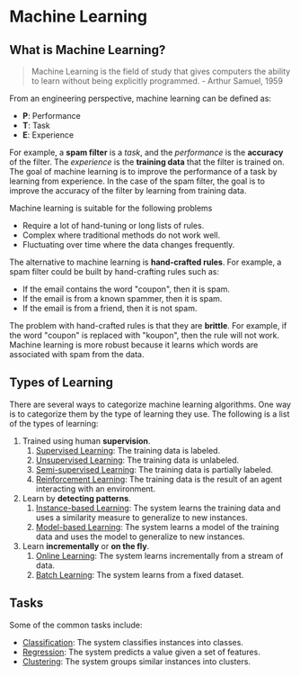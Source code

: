 # Machine Learning

## What is Machine Learning?

> Machine Learning is the field of study that gives computers the ability to learn without being explicitly programmed. - Arthur Samuel, 1959

From an engineering perspective, machine learning can be defined as:

* **P**: Performance
* **T**: Task
* **E**: Experience

For example, a **spam filter** is a *task*, and the *performance* is the **accuracy** of the filter. The *experience* is the **training data** that the filter is trained on. The goal of machine learning is to improve the performance of a task by learning from experience. In the case of the spam filter, the goal is to improve the accuracy of the filter by learning from training data.

Machine learning is suitable for the following problems

* Require a lot of hand-tuning or long lists of rules.
* Complex where traditional methods do not work well.
* Fluctuating over time where the data changes frequently.
  
The alternative to machine learning is **hand-crafted rules**. For example, a spam filter could be built by hand-crafting rules such as:

* If the email contains the word "coupon", then it is spam.
* If the email is from a known spammer, then it is spam.
* If the email is from a friend, then it is not spam.
  
The problem with hand-crafted rules is that they are **brittle**. For example, if the word "coupon" is replaced with "koupon", then the rule will not work. Machine learning is more robust because it learns which words are associated with spam from the data.

## Types of Learning

There are several ways to categorize machine learning algorithms. One way is to categorize them by the type of learning they use. The following is a list of the types of learning:

1. Trained using human **supervision**.
      1. [Supervised Learning](type/supervised-learning.md): The training data is labeled.
      2. [Unsupervised Learning](type/unsupervised-learning.md): The training data is unlabeled.
      3. [Semi-supervised Learning](type/semi-supervised-learning.md): The training data is partially labeled.
      4. [Reinforcement Learning](type/reinforcement-learning.md): The training data is the result of an agent interacting with an environment.
2. Learn by **detecting patterns**.
      1. [Instance-based Learning](type/instance-based-learning.md): The system learns the training data and uses a similarity measure to generalize to new instances.
      2. [Model-based Learning](type/model-based-learning.md): The system learns a model of the training data and uses the model to generalize to new instances.
3. Learn **incrementally** or **on the fly**.
      1. [Online Learning](type/online-learning.md): The system learns incrementally from a stream of data.
      2. [Batch Learning](type/batch-learning.md): The system learns from a fixed dataset.

## Tasks

Some of the common tasks include:

* [Classification](task/classification.md): The system classifies instances into classes.
* [Regression](task/regression.md): The system predicts a value given a set of features.
* [Clustering](task/clustering.md): The system groups similar instances into clusters.
